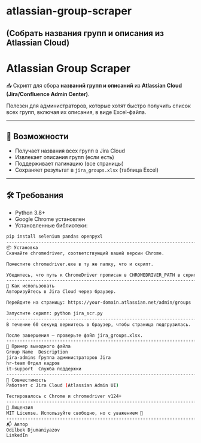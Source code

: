 # atlassian-group-scraper
(Cобрать названия групп и описания из Atlassian Cloud)
----------------------------------------------------------------------------------------------------------------------------------
# Atlassian Group Scraper

📥 Скрипт для сбора **названий групп и описаний** из **Atlassian Cloud (Jira/Confluence Admin Center)**.

Полезен для администраторов, которые хотят быстро получить список всех групп, включая их описания, в виде Excel-файла.

---

## 🚀 Возможности

- Получает названия всех групп в Jira Cloud
- Извлекает описания групп (если есть)
- Поддерживает пагинацию (все страницы)
- Сохраняет результат в `jira_groups.xlsx` (таблица Excel)

---

## 🛠 Требования

- Python 3.8+
- Google Chrome установлен
- Установленные библиотеки:

```bash
pip install selenium pandas openpyxl
----------------------------------------------------------------------------------------------------------------------------------
📦 Установка
Скачайте chromedriver, соответствующий вашей версии Chrome.

Поместите chromedriver.exe в ту же папку, что и скрипт.

Убедитесь, что путь к ChromeDriver прописан в CHROMEDRIVER_PATH в скрипте.
----------------------------------------------------------------------------------------------------------------------------------
🧠 Как использовать
Авторизуйтесь в Jira Cloud через браузер.

Перейдите на страницу: https://your-domain.atlassian.net/admin/groups

Запустите скрипт: python jira_scr.py
----------------------------------------------------------------------------------------------------------------------------------
В течение 60 секунд вернитесь в браузер, чтобы страница подгрузилась.

После завершения — проверьте файл jira_groups.xlsx.
----------------------------------------------------------------------------------------------------------------------------------
📝 Пример выходного файла
Group Name	Description
jira-admins	Группа администраторов Jira
hr-team	Отдел кадров
it-support	Служба поддержки
----------------------------------------------------------------------------------------------------------------------------------
🧩 Совместимость
Работает с Jira Cloud (Atlassian Admin UI)

Тестировалось с Chrome и chromedriver v124+
----------------------------------------------------------------------------------------------------------------------------------
📄 Лицензия
MIT License. Используйте свободно, но с уважением 🙌
----------------------------------------------------------------------------------------------------------------------------------
📬 Автор
Odilbek Djumaniyazov
LinkedIn
